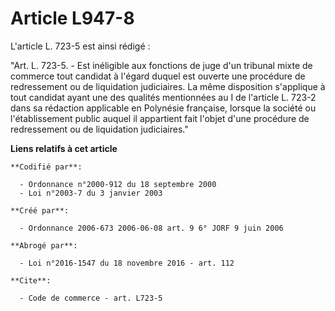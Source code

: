 # Article L947-8

L'article L. 723-5 est ainsi rédigé :

"Art. L. 723-5. - Est inéligible aux fonctions de juge d'un tribunal mixte de commerce tout candidat à l'égard duquel est
ouverte une procédure de redressement ou de liquidation judiciaires. La même disposition s'applique à tout candidat ayant une
des qualités mentionnées au I de l'article L. 723-2 dans sa rédaction applicable en Polynésie française, lorsque la société
ou l'établissement public auquel il appartient fait l'objet d'une procédure de redressement ou de liquidation judiciaires."

**Liens relatifs à cet article**

	**Codifié par**:

	  - Ordonnance n°2000-912 du 18 septembre 2000
	  - Loi n°2003-7 du 3 janvier 2003

	**Créé par**:

	  - Ordonnance 2006-673 2006-06-08 art. 9 6° JORF 9 juin 2006

	**Abrogé par**:

	  - Loi n°2016-1547 du 18 novembre 2016 - art. 112

	**Cite**:

	  - Code de commerce - art. L723-5
